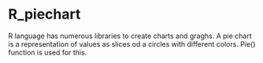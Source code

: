 # R_piechart
R language has numerous libraries to create charts and graghs. A pie chart is a representation of values as slices od a circles with different colors. Pie() function is used for this.
